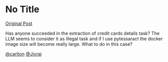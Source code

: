 # No Title

[Original Post](https://discourse.onlinedegree.iitm.ac.in/t/164277/140)

<p>Has anyone succeeded in the extraction of credit cards details task? The LLM seems to consider it as illegal task and if I use pytessaract the docker image size will become really large. What to do in this case?</p>
<p><a class="mention" href="/u/carlton">@carlton</a> <a class="mention" href="/u/jivraj">@Jivraj</a></p>
